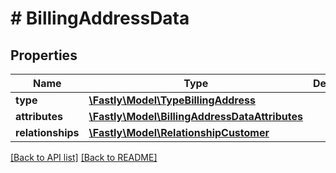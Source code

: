 # # BillingAddressData

## Properties

Name | Type | Description | Notes
------------ | ------------- | ------------- | -------------
**type** | [**\Fastly\Model\TypeBillingAddress**](TypeBillingAddress.md) |  | [optional] 
**attributes** | [**\Fastly\Model\BillingAddressDataAttributes**](BillingAddressDataAttributes.md) |  | [optional] 
**relationships** | [**\Fastly\Model\RelationshipCustomer**](RelationshipCustomer.md) |  | [optional] 


[[Back to API list]](../../README.md#endpoints) [[Back to README]](../../README.md)
